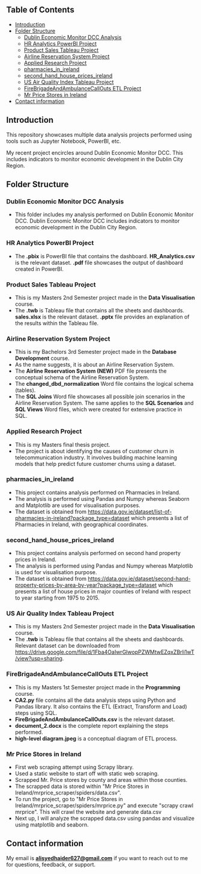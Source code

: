 ## Table of Contents
- [Introduction](#introduction)
- [Folder Structure](#folder_struct)
  - [Dublin Economic Monitor DCC Analysis](#dcc_analysis)
  - [HR Analytics PowerBI Project](#hr_analytics_proj)
  - [Product Sales Tableau Project](#prod_sales_tab_proj)
  - [Airline Reservation System Project](#airline_proj)
  - [Applied Research Project](#applied_research_proj)
  - [pharmacies_in_ireland](#pharmacies_in_ireland)
  - [second_hand_house_prices_ireland](#second_hand_house_prices_ireland)
  - [US Air Quality Index Tableau Project](#us_air_tab_proj)
  - [FireBrigadeAndAmbulanceCallOuts ETL Project](#etlproject)
  - [Mr Price Stores in Ireland](#mrpricewebscraping)
- [Contact information](#contact)

## Introduction <a name="introduction"></a>
This repository showcases multiple data analysis projects performed using tools such as Jupyter Notebook, PowerBI, etc. 

My recent project encircles around Dublin Economic Monitor DCC. This includes indicators to monitor economic development in the Dublin City Region. 

## Folder Structure <a name="folder_struct"></a>
### Dublin Economic Monitor DCC Analysis <a name="dcc_analysis"></a>
- This folder includes my analysis performed on Dublin Economic Monitor DCC. Dublin Economic Monitor DCC includes indicators to monitor economic development in the Dublin City Region. 

### HR Analytics PowerBI Project <a name="hr_analytics_proj"></a>
- The **.pbix** is PowerBI file that contains the dashboard. **HR_Analytics.csv** is the relevant dataset. **.pdf** file showcases the output of dashboard created in PowerBI.

### Product Sales Tableau Project <a name="prod_sales_tab_proj"></a>
- This is my Masters 2nd Semester project made in the **Data Visualisation** course.
- The **.twb** is Tableau file that contains all the sheets and dashboards. **sales.xlsx** is the relevant dataset. **.pptx** file provides an explanation of the results within the Tableau file.
 
### Airline Reservation System Project <a name="airline_proj"></a>
- This is my Bachelors 3rd Semester project made in the **Database Development** course.
- As the name suggests, it is about an Airline Reservation System. 
- The **Airline Reservation System (NEW)** PDF file presents the conceptual schema of the Airline Reservation System.
- The **changed_dbd_normalization** Word file contains the logical schema (tables).
- The **SQL Joins** Word file showcases all possible join scenarios in the Airline Reservation System. The same applies to the **SQL Scenarios** and **SQL Views** Word files, which were created for extensive practice in SQL.

### Applied Research Project <a name="applied_research_proj"></a>
- This is my Masters final thesis project.
- The project is about identifying the causes of customer churn in telecommunication industry. It involves building machine learning models that help predict future customer churns using a dataset. 

### pharmacies_in_ireland <a name="pharmacies_in_ireland"></a>
- This project contains analysis performed on Pharmacies in Ireland.
- The analysis is performed using Pandas and Numpy whereas Seaborn and Matplotlib are used for visualisation purposes.
- The dataset is obtained from https://data.gov.ie/dataset/list-of-pharmacies-in-ireland?package_type=dataset which presents a list of Pharmacies in Ireland, with geographical coordinates.

### second_hand_house_prices_ireland <a name="second_hand_house_prices_ireland"></a>
- This project contains analysis performed on second hand property prices in Ireland.
- The analysis is performed using Pandas and Numpy whereas Matplotlib is used for visualisation purpose.
- The dataset is obtained from https://data.gov.ie/dataset/second-hand-property-prices-by-area-by-year?package_type=dataset which presents a list of house prices in major counties of Ireland with respect to year starting from 1975 to 2015.

### US Air Quality Index Tableau Project <a name="us_air_tab_proj"></a>
- This is my Masters 2nd Semester project made in the **Data Visualisation** course.
- The **.twb** is Tableau file that contains all the sheets and dashboards. Relevant dataset can be downloaded from https://drive.google.com/file/d/1Fba4OaIwrGIwopPZWMtwEZqxZBrli1wT/view?usp=sharing.

### FireBrigadeAndAmbulanceCallOuts ETL Project <a name="etlproject"></a>
- This is my Masters 1st Semester project made in the **Programming** course.
- **CA2.py** file contains all the data analysis steps using Python and Pandas library. It also contains the ETL (Extract, Transform and Load) steps using SQL.
- **FireBrigadeAndAmbulanceCallOuts.csv** is the relevant dataset.
- **document_2.docx** is the complete report explaining the steps performed.
- **high-level diagram.jpeg** is a conceptual diagram of ETL process.

### Mr Price Stores in Ireland <a name="mrpricewebscraping"></a>
- First web scraping attempt using Scrapy library.
- Used a static website to start off with static web scraping.
- Scrapped Mr. Price stores by county and areas within those counties.
- The scrapped data is stored within "Mr Price Stores in Ireland/mrprice_scraper/spiders/data.csv".
- To run the project, go to "Mr Price Stores in Ireland/mrprice_scraper/spiders/mrprice.py" and execute "scrapy crawl mrprice". This will crawl the website and generate data.csv
- Next up, I will analyze the scrapped data.csv using pandas and visualize using matplotlib and seaborn.

## Contact information <a name="contact"></a>
My email is **alisyedhaider627@gmail.com** if you want to reach out to me for questions, feedback, or support.
